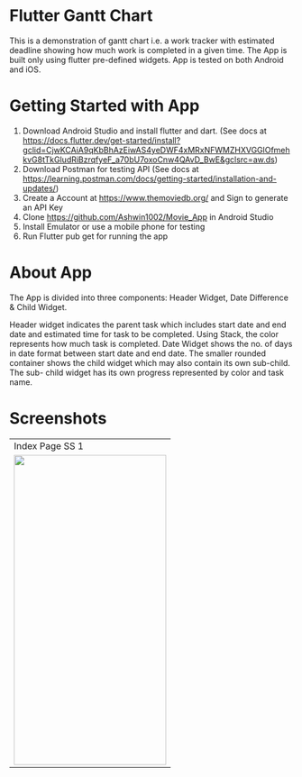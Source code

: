 # Flutter Gantt Chart

This is a demonstration of gantt chart i.e. a work tracker with estimated deadline showing how much work is completed in a given time. The App is built only using flutter pre-defined widgets. App is tested on both Android and iOS.

# Getting Started with App

1. Download Android Studio and install flutter and dart. (See docs at https://docs.flutter.dev/get-started/install?gclid=CjwKCAiA9qKbBhAzEiwAS4yeDWF4xMRxNFWMZHXVGGlOfmehkvG8tTkGludRiBzrqfyeF_a70bU7oxoCnw4QAvD_BwE&gclsrc=aw.ds)
2. Download Postman for testing API (See docs at https://learning.postman.com/docs/getting-started/installation-and-updates/)
3. Create a Account at https://www.themoviedb.org/ and Sign to generate an API Key
4. Clone https://github.com/Ashwin1002/Movie_App in Android Studio
5. Install Emulator or use a mobile phone for testing
6. Run Flutter pub get for running the app

# About App

The App is divided into three components: Header Widget, Date Difference & Child Widget.

Header widget indicates the parent task which includes start date and end date and estimated time for task to be completed. Using Stack, the color represents how much task is completed. Date Widget shows the no. of days in date format between start date and end date. The smaller rounded container shows the child widget which may also contain its own sub-child. The sub- child widget has its own progress represented by color and task name.

# Screenshots

<table>
  <tr>
    <td>Index Page SS 1</td>
  </tr>
  <tr>
    <td><img src="https://user-images.githubusercontent.com/47735067/224262565-4b61cdc2-bf33-4c41-8989-595071030d51.png" width=270 height=550></td>
  </tr>


